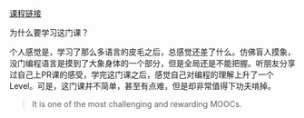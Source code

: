 [课程链接](https://www.coursera.org/learn/programming-languages/supplement/LVqaH/start-here)

为什么要学习这门课？

个人感觉是，学习了那么多语言的皮毛之后，总感觉还差了什么。仿佛盲人摸象，没门编程语言是摸到了大象身体的一个部分，但是全局还是不能把握。听朋友分享过自己上PR课的感受，学完这门课之后，感觉自己对编程的理解上升了一个Level。可是，这门课并不简单，甚至有点难，但是却非常值得下功夫啃掉。

> It is one of the most challenging and rewarding MOOCs.

